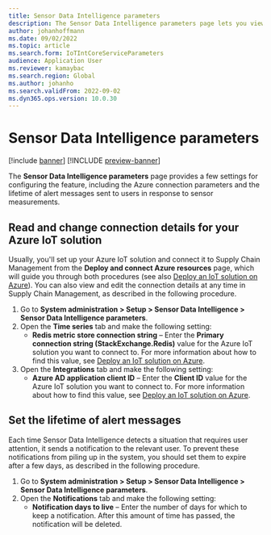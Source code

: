 ```yaml
---
title: Sensor Data Intelligence parameters
description: The Sensor Data Intelligence parameters page lets you view and edit your Azure connection parameters and set the lifetime of alert messages.
author: johanhoffmann
ms.date: 09/02/2022
ms.topic: article
ms.search.form: IoTIntCoreServiceParameters
audience: Application User
ms.reviewer: kamaybac
ms.search.region: Global
ms.author: johanho
ms.search.validFrom: 2022-09-02
ms.dyn365.ops.version: 10.0.30
---
```


# Sensor Data Intelligence parameters

[!include [banner](../includes/banner.md)]
[!INCLUDE [preview-banner](../includes/preview-banner.md)]
 
The **Sensor Data Intelligence parameters** page provides a few settings for configuring the feature, including the Azure connection parameters and the lifetime of alert messages sent to users in response to sensor measurements.

## Read and change connection details for your Azure IoT solution

Usually, you'll set up your Azure IoT solution and connect it to Supply Chain Management from the **Deploy and connect Azure resources** page, which will guide you through both procedures (see also [Deploy an IoT solution on Azure](sdi-deploy-iot-solution-on-azure.md)). You can also view and edit the connection details at any time in Supply Chain Management, as described in the following procedure.

1. Go to **System administration \> Setup \> Sensor Data Intelligence \> Sensor Data Intelligence parameters**.
1. Open the **Time series** tab and make the following setting:
    - **Redis metric store connection string** – Enter the **Primary connection string (StackExchange.Redis)** value for the Azure IoT solution you want to connect to. For more information about how to find this value, see [Deploy an IoT solution on Azure](sdi-deploy-iot-solution-on-azure.md).
1. Open the **Integrations** tab and make the following setting:
    - **Azure AD application client ID** – Enter the **Client ID** value for the Azure IoT solution you want to connect to. For more information about how to find this value, see [Deploy an IoT solution on Azure](sdi-deploy-iot-solution-on-azure.md).

## Set the lifetime of alert messages

Each time Sensor Data Intelligence detects a situation that requires user attention, it sends a notification to the relevant user. To prevent these notifications from piling up in the system, you should set them to expire after a few days, as described in the following procedure.

1. Go to **System administration \> Setup \> Sensor Data Intelligence \> Sensor Data Intelligence parameters**.
1. Open the **Notifications** tab and make the following setting:
    - **Notification days to live** – Enter the number of days for which to keep a notification. After this amount of time has passed, the notification will be deleted.

